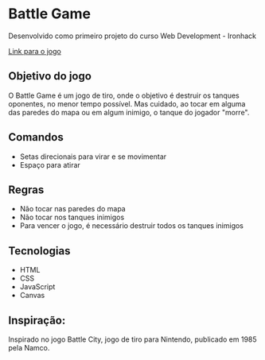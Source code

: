 # Battle Game

Desenvolvido como primeiro projeto do curso Web Development - Ironhack

[Link para o jogo](https://layzafloriano.github.io/project1-battle-game/)

## Objetivo do jogo

O Battle Game é um jogo de tiro, onde o objetivo é destruir os tanques oponentes, no menor tempo possível.
Mas cuidado, ao tocar em alguma das paredes do mapa ou em algum inimigo, o tanque do jogador "morre".

## Comandos
* Setas direcionais para virar e se movimentar
* Espaço para atirar

## Regras
* Não tocar nas paredes do mapa
* Não tocar nos tanques inimigos
* Para vencer o jogo, é necessário destruir todos os tanques inimigos

## Tecnologias
* HTML
* CSS
* JavaScript
* Canvas

## Inspiração:
Inspirado no jogo Battle City, jogo de tiro para Nintendo, publicado em 1985 pela Namco.
